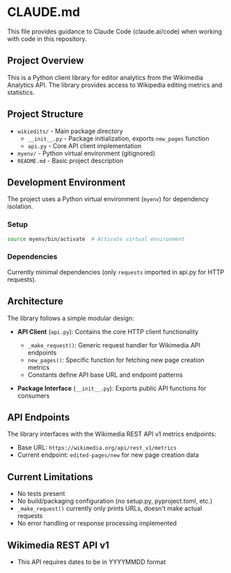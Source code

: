 # CLAUDE.md

This file provides guidance to Claude Code (claude.ai/code) when working with code in this repository.

## Project Overview

This is a Python client library for editor analytics from the Wikimedia Analytics API. The library provides access to Wikipedia editing metrics and statistics.

## Project Structure

- `wikiedits/` - Main package directory
  - `__init__.py` - Package initialization, exports `new_pages` function
  - `api.py` - Core API client implementation
- `myenv/` - Python virtual environment (gitignored)
- `README.md` - Basic project description

## Development Environment

The project uses a Python virtual environment (`myenv`) for dependency isolation. 

### Setup
```bash
source myenv/bin/activate  # Activate virtual environment
```

### Dependencies
Currently minimal dependencies (only `requests` imported in api.py for HTTP requests).

## Architecture

The library follows a simple modular design:

- **API Client** (`api.py`): Contains the core HTTP client functionality
  - `_make_request()`: Generic request handler for Wikimedia API endpoints
  - `new_pages()`: Specific function for fetching new page creation metrics
  - Constants define API base URL and endpoint patterns

- **Package Interface** (`__init__.py`): Exports public API functions for consumers

## API Endpoints

The library interfaces with the Wikimedia REST API v1 metrics endpoints:
- Base URL: `https://wikimedia.org/api/rest_v1/metrics`
- Current endpoint: `edited-pages/new` for new page creation data

## Current Limitations

- No tests present
- No build/packaging configuration (no setup.py, pyproject.toml, etc.)
- `_make_request()` currently only prints URLs, doesn't make actual requests
- No error handling or response processing implemented

## Wikimedia REST API v1
- This API requires dates to be in YYYYMMDD format